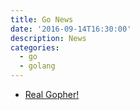 ```yaml
---
title: Go News
date: '2016-09-14T16:30:00'
description: News
categories:
  - go
  - golang
---
```


- [Real Gopher!](https://www.kickstarter.com/projects/1604791210/go-gopher-toy)
